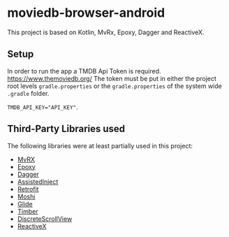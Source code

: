 # moviedb-browser-android

This project is based on Kotlin, MvRx, Epoxy, Dagger and ReactiveX.

## Setup

In order to run the app a TMDB Api Token is required. https://www.themoviedb.org/
The token must be put in either the project root levels `gradle.properties` or the `gradle.properties`
of the system wide `.gradle` folder.

`TMDB_API_KEY="API_KEY"`.

## Third-Party Libraries used

The following libraries were at least partially used in this project:
* [MvRX]()
* [Epoxy]()
* [Dagger]()
* [AssistedInject]()
* [Retrofit]()
* [Moshi]()
* [Glide]()
* [Timber]()
* [DiscreteScrollView](https://github.com/yarolegovich/DiscreteScrollView)
* [ReactiveX]()

